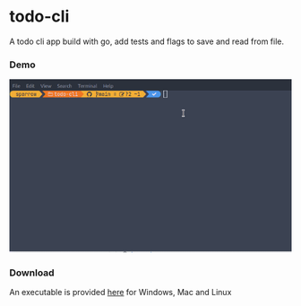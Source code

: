 # todo-cli
A todo cli app build with go, add tests and flags to save and read from file.


### Demo
![](./todo-demo.gif)


### Download
An executable is provided [here](https://github.com/sparrowsl/todo-cli/releases) for Windows, Mac and Linux

